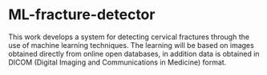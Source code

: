 # ML-fracture-detector
This work develops a system for detecting cervical fractures through the use of machine learning techniques. The learning will be based on images obtained directly from online open databases, in addition data is obtained in DICOM (Digital Imaging and Communications in Medicine) format.
